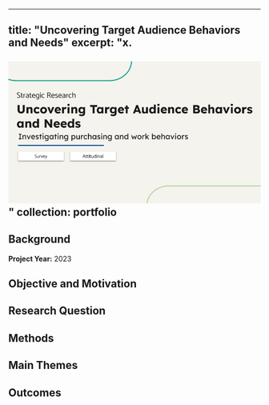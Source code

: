 
---
title: "Uncovering Target Audience Behaviors and Needs"
excerpt: "x. <br><br><img src='/images/CoverImages/TA_Cover.png' alt = 'Strategic Research. Uncovering Target Audience Behaviors and Needs. Investigating purchasing and work behaviors. Survey, Attitudinal'>"
collection: portfolio
---

## Background

**Project Year:** 2023

## Objective and Motivation


## Research Question

## Methods


## Main Themes


## Outcomes


